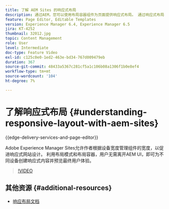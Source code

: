 ```yaml
---
title: 了解 AEM Sites 的响应式布局
description: 通过AEM，您可以使用布局容器组件为页面提供响应式布局。 通过响应式布局，内容作者可以在AEM中为不同设备创建响应式内容并预览最终用户体验。
feature: Page Editor, Editable Templates
version: Experience Manager 6.4, Experience Manager 6.5
jira: KT-4252
thumbnail: 32012.jpg
topic: Content Management
role: User
level: Intermediate
doc-type: Feature Video
exl-id: c125c0e0-1ed2-463e-bd34-767d009479eb
duration: 367
source-git-commit: 48433a5367c281cf5a1c106b08a1306f1b0e8ef4
workflow-type: tm+mt
source-wordcount: '104'
ht-degree: 7%

---
```


# 了解响应式布局 {#understanding-responsive-layout-with-aem-sites}

{{edge-delivery-services-and-page-editor}}

Adobe Experience Manager Sites允许作者根据设备宽度管理组件的宽度，以促进响应式网站设计。 利用布局模式和布局容器，用户无需离开AEM UI，即可为不同设备创建响应式内容并预览最终用户体验。

>[!VIDEO](https://video.tv.adobe.com/v/32012?quality=12&learn=on)

## 其他资源 {#additional-resources}

* [响应布局文档](https://experienceleague.adobe.com/docs/experience-manager-65/authoring/siteandpage/responsive-layout.html)
